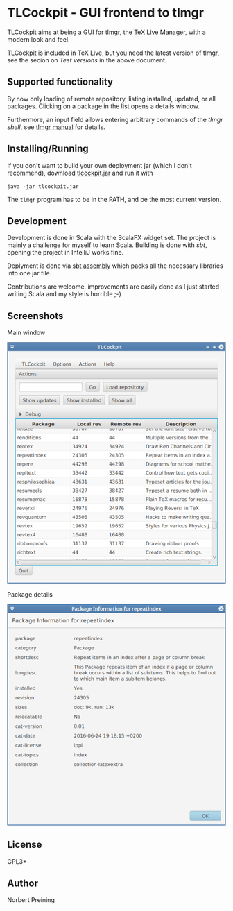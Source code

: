 TLCockpit - GUI frontend to tlmgr
=================================

TLCockpit aims at being a GUI for [tlmgr](https://www.tug.org/texlive/tlmgr.html), the [TeX Live](https://www.tug.org/texlive/) Manager, with a modern look and feel.

TLCockpit is included in TeX Live, but you need the latest version of tlmgr, see the secion on <em>Test versions</em> in the above document.

Supported functionality
-----------------------

By now only loading of remote repository, listing installed, updated, 
or all packages. Clicking on a package in the list opens a details
window.

Furthermore, an input field allows entering arbitrary commands of the
*tlmgr shell*, see [tlmgr manual](https://www.tug.org/texlive/doc/tlmgr.html#shell) for details.

Installing/Running
------------------

If you don't want to build your own deployment jar (which I don't recommend),
download [tlcockpit.jar](jar/tlcockpit.jar) and run it with

```
java -jar tlcockpit.jar
```

The `tlmgr` program has to be in the PATH, and be the most current version.

Development
-----------

Development is done in Scala with the ScalaFX widget set. The project is
mainly a challenge for myself to learn Scala. Building is done with *sbt*,
opening the project in IntelliJ works fine.

Deplyment is done via [sbt assembly](https://github.com/sbt/sbt-assembly)
which packs all the necessary libraries into one jar file.

Contributions are welcome, improvements are easily done as I just started
writing Scala and my style is horrible ;-)

Screenshots
-----------

Main window

![Main window](screenshots/mainwindow.png)

Package details

![Package details](screenshots/pkg-details.png)


License
-------

GPL3+


Author
------

Norbert Preining

